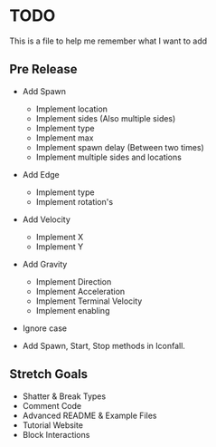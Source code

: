 # TODO

This is a file to help me remember what I want to add

## Pre Release

- Add Spawn
    - Implement location 
    + Implement sides (Also multiple sides)
    + Implement type
    + Implement max
    - Implement spawn delay (Between two times)
    - Implement multiple sides and locations 
- Add Edge
    - Implement type
    - Implement rotation's
- Add Velocity
    - Implement X
    - Implement Y
- Add Gravity
    - Implement Direction
    - Implement Acceleration 
    - Implement Terminal Velocity
    - Implement enabling
    
- Ignore case 
- Add Spawn, Start, Stop methods in Iconfall. 
    
## Stretch Goals

- Shatter & Break Types 
- Comment Code
- Advanced README & Example Files
- Tutorial Website
- Block Interactions 